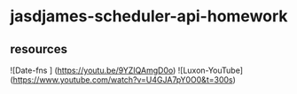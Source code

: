 # jasdjames-scheduler-api-homework

## resources 

![Date-fns ] (https://youtu.be/9YZIQAmgD0o)
![Luxon-YouTube] (https://www.youtube.com/watch?v=U4GJA7pY0O0&t=300s)
